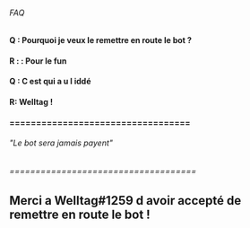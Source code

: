 <h6>FAQ<h6>
<h4>Q : Pourquoi je veux le remettre en route le bot ? <h4>
<h4>R : : Pour le fun<h4>
<h4>Q : C est qui a u l iddé<h4>
<h4>R: Welltag !<h4>
  ==================================
<h6>"Le bot sera jamais payent"<h6>
  
  
====================================

  <h2>Merci a Welltag#1259 d avoir accepté de remettre en route le bot !<h2>
